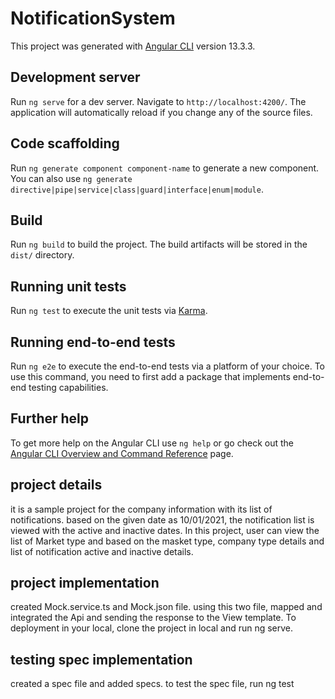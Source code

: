 # NotificationSystem

This project was generated with [Angular CLI](https://github.com/angular/angular-cli) version 13.3.3.

## Development server

Run `ng serve` for a dev server. Navigate to `http://localhost:4200/`. The application will automatically reload if you change any of the source files.

## Code scaffolding

Run `ng generate component component-name` to generate a new component. You can also use `ng generate directive|pipe|service|class|guard|interface|enum|module`.

## Build

Run `ng build` to build the project. The build artifacts will be stored in the `dist/` directory.

## Running unit tests

Run `ng test` to execute the unit tests via [Karma](https://karma-runner.github.io).

## Running end-to-end tests

Run `ng e2e` to execute the end-to-end tests via a platform of your choice. To use this command, you need to first add a package that implements end-to-end testing capabilities.

## Further help

To get more help on the Angular CLI use `ng help` or go check out the [Angular CLI Overview and Command Reference](https://angular.io/cli) page.

## project details

it is a sample project for the company information with its list of notifications. based on the given date as 10/01/2021, the notification list is viewed with the active and inactive dates.
In this project, user can view the list of Market type and based on the masket type, company type details and list of notification active and inactive details.

## project implementation

created Mock.service.ts and Mock.json file. using this two file, mapped and integrated the Api and sending the response to the View template.
To deployment in your local, clone the project in local and run ng serve.

## testing spec implementation

created a spec file and added specs. to test the spec file, run ng test
